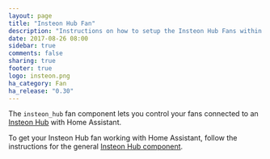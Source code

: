 ```yaml
---
layout: page
title: "Insteon Hub Fan"
description: "Instructions on how to setup the Insteon Hub Fans within Home Assistant."
date: 2017-08-26 08:00
sidebar: true
comments: false
sharing: true
footer: true
logo: insteon.png
ha_category: Fan
ha_release: "0.30"
---
```


The `insteon_hub` fan component lets you control your fans connected to an [Insteon Hub](http://www.insteon.com/insteon-hub/) with Home Assistant.

To get your Insteon Hub fan working with Home Assistant, follow the instructions for the general [Insteon Hub component](/components/insteon_hub/).
